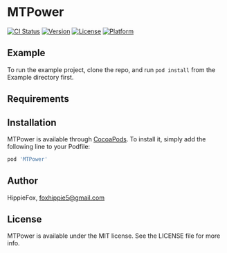 # MTPower

[![CI Status](https://img.shields.io/travis/HippieFox/MTPower.svg?style=flat)](https://travis-ci.org/HippieFox/MTPower)
[![Version](https://img.shields.io/cocoapods/v/MTPower.svg?style=flat)](https://cocoapods.org/pods/MTPower)
[![License](https://img.shields.io/cocoapods/l/MTPower.svg?style=flat)](https://cocoapods.org/pods/MTPower)
[![Platform](https://img.shields.io/cocoapods/p/MTPower.svg?style=flat)](https://cocoapods.org/pods/MTPower)

## Example

To run the example project, clone the repo, and run `pod install` from the Example directory first.

## Requirements

## Installation

MTPower is available through [CocoaPods](https://cocoapods.org). To install
it, simply add the following line to your Podfile:

```ruby
pod 'MTPower'
```

## Author

HippieFox, foxhippie5@gmail.com

## License

MTPower is available under the MIT license. See the LICENSE file for more info.
